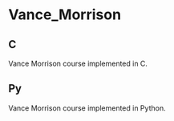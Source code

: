 # Vance_Morrison
## C
Vance Morrison course implemented in C.

## Py
Vance Morrison course implemented in Python.
